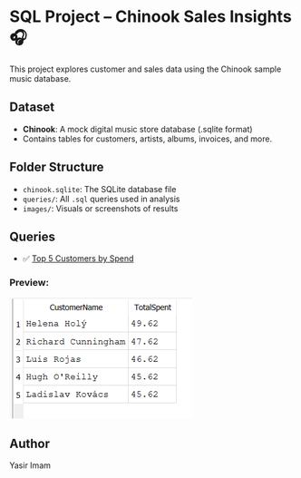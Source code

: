 # SQL Project – Chinook Sales Insights 🎧

This project explores customer and sales data using the Chinook sample music database.

## Dataset

- **Chinook**: A mock digital music store database (.sqlite format)
- Contains tables for customers, artists, albums, invoices, and more.

## Folder Structure

- `chinook.sqlite`: The SQLite database file
- `queries/`: All `.sql` queries used in analysis
- `images/`: Visuals or screenshots of results

## Queries

- ✅ [Top 5 Customers by Spend](queries/top_customers.sql)

### Preview:

![Top 5 Customers](images/top_customers.png)

## Author

Yasir Imam
